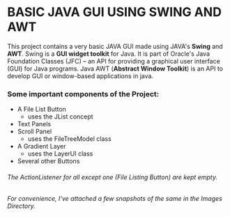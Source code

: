 # BASIC JAVA GUI USING SWING AND AWT

This project contains a very basic JAVA GUI made using JAVA's **Swing** and **AWT**.
Swing is a **GUI widget toolkit** for Java. It is part of Oracle's Java Foundation Classes (JFC) – an API for providing a graphical user interface (GUI) for Java programs.
Java AWT (**Abstract Window Toolkit**) is an API to develop GUI or window-based applications in java.

### Some important components of the Project:

- A File List Button
  - uses the JList concept
- Text Panels
- Scroll Panel
  - uses the FileTreeModel class
- A Gradient Layer
  - uses the LayerUI class
- Several other Buttons

###### The ActionListener for all except one (File Listing Button) are kept empty.

###### For convenience, I've attached a few snapshots of the same in the Images Directory.

